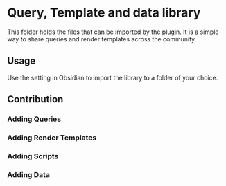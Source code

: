 # Query, Template and data library

This folder holds the files that can be imported by the plugin. It is a simple way to share queries and render templates across the community.

## Usage

Use the setting in Obsidian to import the library to a folder of your choice.

## Contribution

### Adding Queries

### Adding Render Templates

### Adding Scripts

### Adding Data
